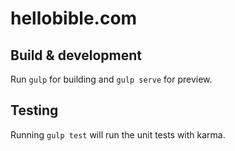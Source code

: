 # hellobible.com

## Build & development

Run `gulp` for building and `gulp serve` for preview.

## Testing

Running `gulp test` will run the unit tests with karma.
